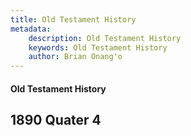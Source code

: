 ```yaml
---
title: Old Testament History
metadata:
    description: Old Testament History
    keywords: Old Testament History
    author: Brian Onang'o
---
```


#### Old Testament History

## 1890 Quater 4
